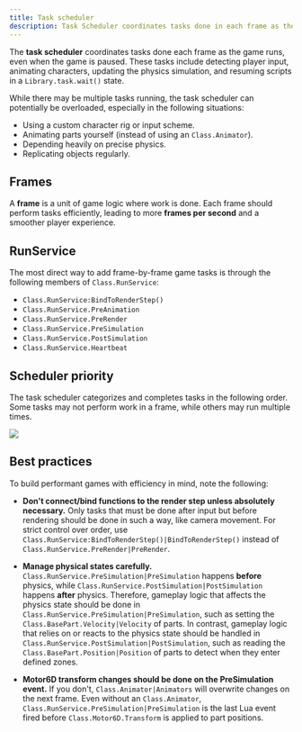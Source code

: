```yaml
---
title: Task scheduler
description: Task Scheduler coordinates tasks done in each frame as the experience runs.
---
```


The **task scheduler** coordinates tasks done each frame as the game runs, even when the game is paused. These tasks include detecting player input, animating characters, updating the physics simulation, and resuming scripts in a `Library.task.wait()` state.

While there may be multiple tasks running, the task scheduler can potentially be overloaded, especially in the following situations:

- Using a custom character rig or input scheme.
- Animating parts yourself (instead of using an `Class.Animator`).
- Depending heavily on precise physics.
- Replicating objects regularly.

## Frames

A **frame** is a unit of game logic where work is done. Each frame should perform tasks efficiently, leading to more **frames per second** and a smoother player experience.

## RunService

The most direct way to add frame-by-frame game tasks is through the following members of `Class.RunService`:

- `Class.RunService:BindToRenderStep()`
- `Class.RunService.PreAnimation`
- `Class.RunService.PreRender`
- `Class.RunService.PreSimulation`
- `Class.RunService.PostSimulation`
- `Class.RunService.Heartbeat`

## Scheduler priority

The task scheduler categorizes and completes tasks in the following order. Some tasks may not perform work in a frame, while others may run multiple times.

<img src="../../assets/optimization/task-scheduler/scheduler-priority.png" />

## Best practices

To build performant games with efficiency in mind, note the following:

- **Don't connect/bind functions to the render step unless absolutely necessary.**
  Only tasks that must be done after input but before rendering should be done in such a way, like camera movement. For strict control over order, use `Class.RunService:BindToRenderStep()|BindToRenderStep()` instead of `Class.RunService.PreRender|PreRender`.

- **Manage physical states carefully.**
  `Class.RunService.PreSimulation|PreSimulation` happens **before** physics, while `Class.RunService.PostSimulation|PostSimulation` happens **after** physics. Therefore, gameplay logic that affects the physics state should be done in `Class.RunService.PreSimulation|PreSimulation`, such as setting the `Class.BasePart.Velocity|Velocity` of parts. In contrast, gameplay logic that relies on or reacts to the physics state should be handled in `Class.RunService.PostSimulation|PostSimulation`, such as reading the `Class.BasePart.Position|Position` of parts to detect when they enter defined zones.

- **Motor6D transform changes should be done on the PreSimulation event.**
  If you don't, `Class.Animator|Animators` will overwrite changes on the next frame. Even without an `Class.Animator`, `Class.RunService.PreSimulation|PreSimulation` is the last Lua event fired before `Class.Motor6D.Transform` is applied to part positions.
